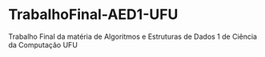 # TrabalhoFinal-AED1-UFU
Trabalho Final da matéria de Algoritmos e Estruturas de Dados 1 de Ciência da Computação UFU

